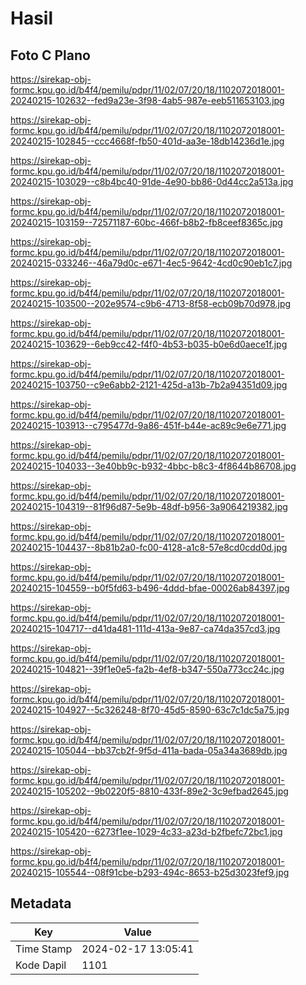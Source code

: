 # Hasil

## Foto C Plano

https://sirekap-obj-formc.kpu.go.id/b4f4/pemilu/pdpr/11/02/07/20/18/1102072018001-20240215-102632--fed9a23e-3f98-4ab5-987e-eeb511653103.jpg

https://sirekap-obj-formc.kpu.go.id/b4f4/pemilu/pdpr/11/02/07/20/18/1102072018001-20240215-102845--ccc4668f-fb50-401d-aa3e-18db14236d1e.jpg

https://sirekap-obj-formc.kpu.go.id/b4f4/pemilu/pdpr/11/02/07/20/18/1102072018001-20240215-103029--c8b4bc40-91de-4e90-bb86-0d44cc2a513a.jpg

https://sirekap-obj-formc.kpu.go.id/b4f4/pemilu/pdpr/11/02/07/20/18/1102072018001-20240215-103159--72571187-60bc-466f-b8b2-fb8ceef8365c.jpg

https://sirekap-obj-formc.kpu.go.id/b4f4/pemilu/pdpr/11/02/07/20/18/1102072018001-20240215-033246--46a79d0c-e671-4ec5-9642-4cd0c90eb1c7.jpg

https://sirekap-obj-formc.kpu.go.id/b4f4/pemilu/pdpr/11/02/07/20/18/1102072018001-20240215-103500--202e9574-c9b6-4713-8f58-ecb09b70d978.jpg

https://sirekap-obj-formc.kpu.go.id/b4f4/pemilu/pdpr/11/02/07/20/18/1102072018001-20240215-103629--6eb9cc42-f4f0-4b53-b035-b0e6d0aece1f.jpg

https://sirekap-obj-formc.kpu.go.id/b4f4/pemilu/pdpr/11/02/07/20/18/1102072018001-20240215-103750--c9e6abb2-2121-425d-a13b-7b2a94351d09.jpg

https://sirekap-obj-formc.kpu.go.id/b4f4/pemilu/pdpr/11/02/07/20/18/1102072018001-20240215-103913--c795477d-9a86-451f-b44e-ac89c9e6e771.jpg

https://sirekap-obj-formc.kpu.go.id/b4f4/pemilu/pdpr/11/02/07/20/18/1102072018001-20240215-104033--3e40bb9c-b932-4bbc-b8c3-4f8644b86708.jpg

https://sirekap-obj-formc.kpu.go.id/b4f4/pemilu/pdpr/11/02/07/20/18/1102072018001-20240215-104319--81f96d87-5e9b-48df-b956-3a9064219382.jpg

https://sirekap-obj-formc.kpu.go.id/b4f4/pemilu/pdpr/11/02/07/20/18/1102072018001-20240215-104437--8b81b2a0-fc00-4128-a1c8-57e8cd0cdd0d.jpg

https://sirekap-obj-formc.kpu.go.id/b4f4/pemilu/pdpr/11/02/07/20/18/1102072018001-20240215-104559--b0f5fd63-b496-4ddd-bfae-00026ab84397.jpg

https://sirekap-obj-formc.kpu.go.id/b4f4/pemilu/pdpr/11/02/07/20/18/1102072018001-20240215-104717--d41da481-111d-413a-9e87-ca74da357cd3.jpg

https://sirekap-obj-formc.kpu.go.id/b4f4/pemilu/pdpr/11/02/07/20/18/1102072018001-20240215-104821--39f1e0e5-fa2b-4ef8-b347-550a773cc24c.jpg

https://sirekap-obj-formc.kpu.go.id/b4f4/pemilu/pdpr/11/02/07/20/18/1102072018001-20240215-104927--5c326248-8f70-45d5-8590-63c7c1dc5a75.jpg

https://sirekap-obj-formc.kpu.go.id/b4f4/pemilu/pdpr/11/02/07/20/18/1102072018001-20240215-105044--bb37cb2f-9f5d-411a-bada-05a34a3689db.jpg

https://sirekap-obj-formc.kpu.go.id/b4f4/pemilu/pdpr/11/02/07/20/18/1102072018001-20240215-105202--9b0220f5-8810-433f-89e2-3c9efbad2645.jpg

https://sirekap-obj-formc.kpu.go.id/b4f4/pemilu/pdpr/11/02/07/20/18/1102072018001-20240215-105420--6273f1ee-1029-4c33-a23d-b2fbefc72bc1.jpg

https://sirekap-obj-formc.kpu.go.id/b4f4/pemilu/pdpr/11/02/07/20/18/1102072018001-20240215-105544--08f91cbe-b293-494c-8653-b25d3023fef9.jpg


## Metadata

| Key        | Value               |
| ---------- | ------------------- |
| Time Stamp | 2024-02-17 13:05:41 |
| Kode Dapil | 1101                |



